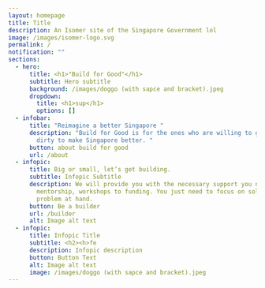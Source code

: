```yaml
---
layout: homepage
title: Title
description: An Isomer site of the Singapore Government lol
image: /images/isomer-logo.svg
permalink: /
notification: ""
sections:
  - hero:
      title: <h1>"Build for Good"</h1>
      subtitle: Hero subtitle
      background: /images/doggo (with sapce and bracket).jpeg
      dropdown:
        title: <h1>sup</h1>
        options: []
  - infobar:
      title: "Reimagine a better Singapore "
      description: "Build for Good is for the ones who are willing to get their hands
        dirty to make Singapore better. "
      button: about build for good
      url: /about
  - infopic:
      title: Big or small, let’s get building.
      subtitle: Infopic Subtitle
      description: We will provide you with the necessary support you need — from
        mentorship, workshops to funding. You just need to focus on solving the
        problem at hand.
      button: Be a builder
      url: /builder
      alt: Image alt text
  - infopic:
      title: Infopic Title
      subtitle: <h2><h>fe
      description: Infopic description
      button: Button Text
      alt: Image alt text
      image: /images/doggo (with sapce and bracket).jpeg
---
```

